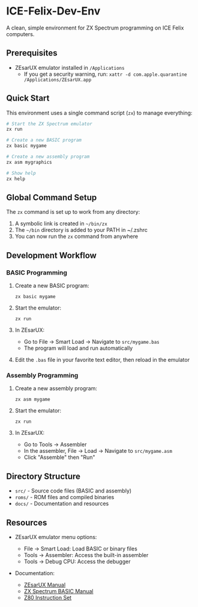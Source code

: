 # ICE-Felix-Dev-Env

A clean, simple environment for ZX Spectrum programming on ICE Felix computers.

## Prerequisites

- ZEsarUX emulator installed in `/Applications`
  - If you get a security warning, run: `xattr -d com.apple.quarantine /Applications/ZEsarUX.app`

## Quick Start

This environment uses a single command script (`zx`) to manage everything:

```bash
# Start the ZX Spectrum emulator
zx run

# Create a new BASIC program
zx basic mygame

# Create a new assembly program
zx asm mygraphics

# Show help
zx help
```

## Global Command Setup

The `zx` command is set up to work from any directory:

1. A symbolic link is created in `~/bin/zx`
2. The `~/bin` directory is added to your PATH in ~/.zshrc
3. You can now run the `zx` command from anywhere

## Development Workflow

### BASIC Programming

1. Create a new BASIC program:
   ```
   zx basic mygame
   ```

2. Start the emulator:
   ```
   zx run
   ```

3. In ZEsarUX:
   - Go to File → Smart Load → Navigate to `src/mygame.bas`
   - The program will load and run automatically

4. Edit the `.bas` file in your favorite text editor, then reload in the emulator

### Assembly Programming

1. Create a new assembly program:
   ```
   zx asm mygame
   ```

2. Start the emulator:
   ```
   zx run
   ```

3. In ZEsarUX:
   - Go to Tools → Assembler
   - In the assembler, File → Load → Navigate to `src/mygame.asm`
   - Click "Assemble" then "Run"

## Directory Structure

- `src/` - Source code files (BASIC and assembly)
- `roms/` - ROM files and compiled binaries
- `docs/` - Documentation and resources

## Resources

- ZEsarUX emulator menu options:
  - File → Smart Load: Load BASIC or binary files
  - Tools → Assembler: Access the built-in assembler
  - Tools → Debug CPU: Access the debugger

- Documentation:
  - [ZEsarUX Manual](https://github.com/chernandezba/zesarux/wiki)
  - [ZX Spectrum BASIC Manual](https://worldofspectrum.org/ZXBasicManual/)
  - [Z80 Instruction Set](https://worldofspectrum.org/faq/reference/z80reference.htm) 